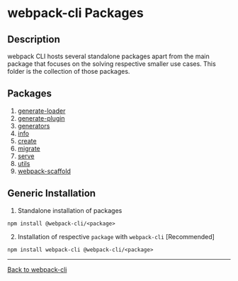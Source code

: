 # webpack-cli Packages

## Description

webpack CLI hosts several standalone packages apart from the main package that focuses on the solving respective smaller use cases.
This folder is the collection of those packages.

## Packages

1. [generate-loader](https://github.com/webpack/webpack-cli/tree/master/packages/generate-loader)
2. [generate-plugin](https://github.com/webpack/webpack-cli/tree/master/packages/generate-plugin)
3. [generators](https://github.com/webpack/webpack-cli/tree/master/packages/generators)
4. [info](https://github.com/webpack/webpack-cli/tree/master/packages/info)
5. [create](https://github.com/webpack/webpack-cli/tree/master/packages/init)
6. [migrate](https://github.com/webpack/webpack-cli/tree/master/packages/migrate)
7. [serve](https://github.com/webpack/webpack-cli/tree/master/packages/serve)
8. [utils](https://github.com/webpack/webpack-cli/tree/master/packages/utils)
9. [webpack-scaffold](https://github.com/webpack/webpack-cli/tree/master/packages/webpack-scaffold)

## Generic Installation

1. Standalone installation of packages

```shell
npm install @webpack-cli/<package>
```

2. Installation of respective `package` with `webpack-cli` [Recommended]

```shell
npm install webpack-cli @webpack-cli/<package>
```

---

[Back to webpack-cli](https://github.com/webpack/webpack-cli)
